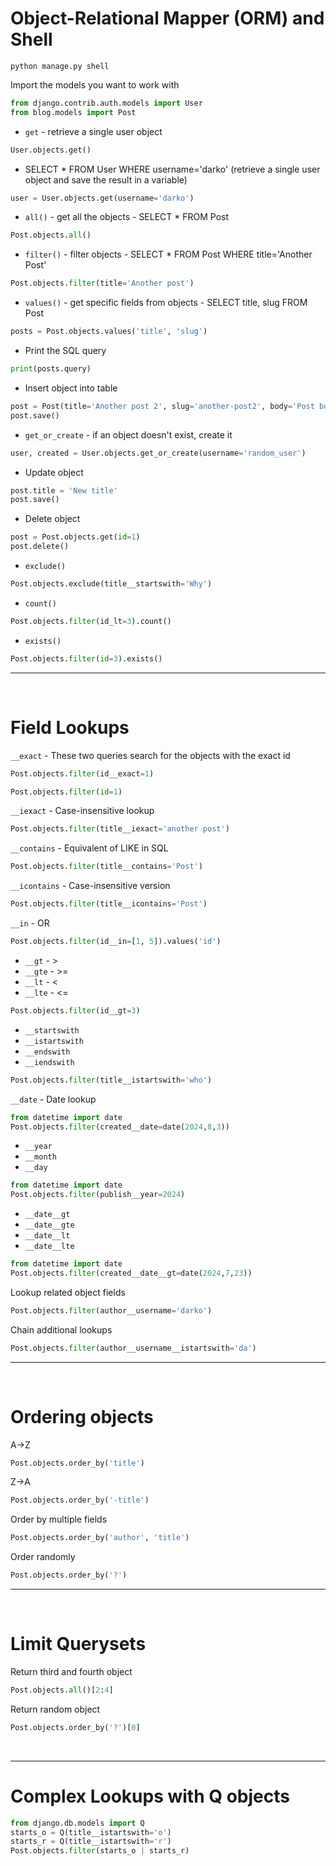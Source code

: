 # Object-Relational Mapper (ORM) and Shell

```
python manage.py shell
```

Import the models you want to work with
```python
from django.contrib.auth.models import User
from blog.models import Post
```

* `get` - retrieve a single user object
```python
User.objects.get()
```

* SELECT * FROM User WHERE username='darko' (retrieve a single user object and save the result in a variable)
```python
user = User.objects.get(username='darko')
```

* `all()` - get all the objects - SELECT * FROM Post
```python
Post.objects.all()
```

* `filter()` - filter objects - SELECT * FROM Post WHERE title='Another Post'
```python
Post.objects.filter(title='Another post')
```

* `values()` - get specific fields from objects - SELECT title, slug FROM Post
```python
posts = Post.objects.values('title', 'slug')
```

* Print the SQL query
```python
print(posts.query)
```

* Insert object into table
```python
post = Post(title='Another post 2', slug='another-post2', body='Post body.', author=user)
post.save()
```

* `get_or_create` - if an object doesn't exist, create it
```python
user, created = User.objects.get_or_create(username='random_user')
```

* Update object
```python
post.title = 'New title'
post.save()
```

* Delete object
```python
post = Post.objects.get(id=1)
post.delete()
```

* `exclude()`
```python
Post.objects.exclude(title__startswith='Why')
```

* `count()`
```python
Post.objects.filter(id_lt=3).count()
```

* `exists()`
```python
Post.objects.filter(id=3).exists()
```

<hr>
<br>

# Field Lookups

`__exact` - These two queries search for the objects with the exact id
```python
Post.objects.filter(id__exact=1)
```
```python
Post.objects.filter(id=1)
```

`__iexact` - Case-insensitive lookup
```python
Post.objects.filter(title__iexact='another post')
```

`__contains` - Equivalent of LIKE in SQL
```python
Post.objects.filter(title__contains='Post')
```

`__icontains` - Case-insensitive version
```python
Post.objects.filter(title__icontains='Post')
```

`__in` - OR
```python
Post.objects.filter(id__in=[1, 5]).values('id')
```

* `__gt`  -  >
* `__gte`  -  >=
* `__lt`  -  <
* `__lte`  -  <=
```python
Post.objects.filter(id__gt=3)
```

* `__startswith`
* `__istartswith`
* `__endswith`
* `__iendswith`
```python
Post.objects.filter(title__istartswith='who')
```

`__date` - Date lookup
```python
from datetime import date
Post.objects.filter(created__date=date(2024,8,3))
```

* `__year`
* `__month`
* `__day`
```python
from datetime import date
Post.objects.filter(publish__year=2024)
```


* `__date__gt`
* `__date__gte`
* `__date__lt`
* `__date__lte` 
```python
from datetime import date
Post.objects.filter(created__date__gt=date(2024,7,23))
```

Lookup related object fields
```python
Post.objects.filter(author__username='darko')
```

Chain additional lookups
```python
Post.objects.filter(author__username__istartswith='da')
```

<hr>
<br>

# Ordering objects
A->Z
```python
Post.objects.order_by('title')
```

Z->A
```python
Post.objects.order_by('-title')
```

Order by multiple fields
```python
Post.objects.order_by('author', 'title')
```

Order randomly
```python
Post.objects.order_by('?')
```

<hr>
<br>

# Limit Querysets
Return third and fourth object
```python
Post.objects.all()[2:4]
```

Return random object
```python
Post.objects.order_by('?')[0]
```

<br>
<hr>

# Complex Lookups with Q objects

```python
from django.db.models import Q
starts_o = Q(title__istartswith='o')
starts_r = Q(title__istartswith='r')
Post.objects.filter(starts_o | starts_r)
```
